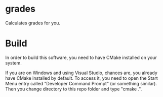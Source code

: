 # grades
Calculates grades for you.

# Build
In order to build this software, you need to have CMake installed on your system.

If you are on Windows and using Visual Studio, chances are, you already have CMake installed by default.
To access it, you need to open the Start Menu entry called "Developer Command Prompt" (or something similar).
Then you change directory to this repo folder and type "cmake .".
